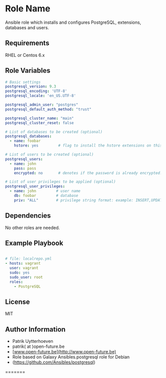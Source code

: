 Role Name
========

Ansible role which installs and configures PostgreSQL, extensions, databases and users.

Requirements
------------

RHEL or Centos 6.x


Role Variables
--------------

```yaml
# Basic settings
postgresql_version: 9.3
postgresql_encoding: 'UTF-8'
postgresql_locale: 'en_US.UTF-8'

postgresql_admin_user: "postgres"
postgresql_default_auth_method: "trust"

postgresql_cluster_name: "main"
postgresql_cluster_reset: false

# List of databases to be created (optional)
postgresql_databases:
  - name: foobar
    hstore: yes         # flag to install the hstore extensions on this database (yes/no)

# List of users to be created (optional)
postgresql_users:
  - name: john
    pass: pass
    encrypted: no       # denotes if the password is already encrypted.

# List of user privileges to be applied (optional)
postgresql_user_privileges:
  - name: john         # user name
    db: foobar         # database
    priv: "ALL"        # privilege string format: example: INSERT,UPDATE/table:SELECT/anothertable:ALL
```


Dependencies
------------

No other roles are needed.

Example Playbook
-------------------------
```yaml

# file: localrepo.yml
- hosts: vagrant
  user: vagrant
  sudo: yes
  sudo_user: root
  roles:
    - PostgreSQL
```

License
-------

MIT

Author Information
------------------

* Patrik Uytterhoeven
* patrik( at )open-future.be
* [www.open-future.be](http://www.open-future.be)
* Role based on Galaxy Ansibles.postgresql role for Debian
* (https://github.com/Ansibles/postgresql)

=======
